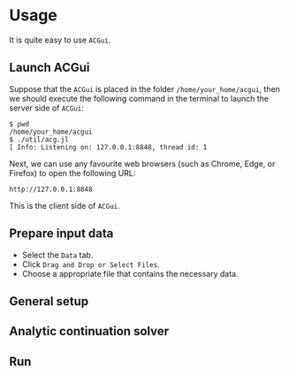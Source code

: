# Usage

It is quite easy to use `ACGui`.

## Launch ACGui

Suppose that the `ACGui` is placed in the folder `/home/your_home/acgui`, then we should execute the following command in the terminal to launch the server side of `ACGui`:

```shell
$ pwd
/home/your_home/acgui
$ ./util/acg.jl
[ Info: Listening on: 127.0.0.1:8848, thread id: 1
```

Next, we can use any favourite web browsers (such as Chrome, Edge, or Firefox) to open the following URL:

```text
http://127.0.0.1:8848
```

This is the client side of `ACGui`.

## Prepare input data

* Select the `Data` tab.
* Click `Drag and Drop or Select Files`.
* Choose a appropriate file that contains the necessary data.

## General setup

## Analytic continuation solver

## Run
